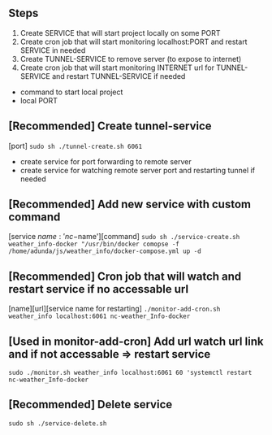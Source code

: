 ## Steps

1. Create SERVICE that will start project locally on some PORT
2. Create cron job that will start monitoring localhost:PORT and restart SERVICE in needed
3. Create TUNNEL-SERVICE to remove server (to expose to internet)
4. Create cron job that will start monitoring INTERNET url for TUNNEL-SERVICE and restart TUNNEL-SERVICE if needed

-   command to start local project
-   local PORT

## [Recommended] Create tunnel-service

[port]
`sudo sh ./tunnel-create.sh 6061`

-   create service for port forwarding to remote server
-   create service for watching remote server port and restarting tunnel if needed

## [Recommended] Add new service with custom command

[service $name: 'nc-$name'][command]
`sudo sh ./service-create.sh weather_info-docker "/usr/bin/docker comopse -f /home/adunda/js/weather_info/docker-compose.yml up -d`

## [Recommended] Cron job that will watch and restart service if no accessable url

[name][url][service name for restarting]
`./monitor-add-cron.sh weather_info localhost:6061 nc-weather_Info-docker`

## [Used in monitor-add-cron] Add url watch url link and if not accessable => restart service

`sudo ./monitor.sh weather_info localhost:6061 60 'systemctl restart nc-weather_Info-docker`

## [Recommended] Delete service

`sudo sh ./service-delete.sh`
